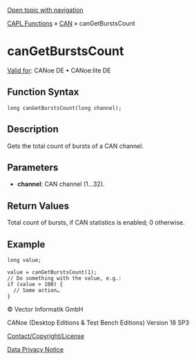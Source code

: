 [Open topic with navigation](../../../../../CANoeDEFamily.htm#Topics/CAPLFunctions/CAN/Functions/CAPLfunctionCanGetBurstsCount.md)

[CAPL Functions](../../CAPLfunctions.md) » [CAN](../CAPLfunctionsCANOverview.md) » canGetBurstsCount

# canGetBurstsCount

[Valid for](../../../Shared/FeatureAvailability.md): CANoe DE • CANoe:lite DE

## Function Syntax

```plaintext
long canGetBurstsCount(long channel);
```

## Description

Gets the total count of bursts of a CAN channel.

## Parameters

- **channel**: CAN channel (1…32).

## Return Values

Total count of bursts, if CAN statistics is enabled; 0 otherwise.

## Example

```plaintext
long value;

value = canGetBurstsCount(1);
// Do something with the value, e.g.:
if (value > 100) {
  // Some action…
}
```

© Vector Informatik GmbH

CANoe (Desktop Editions & Test Bench Editions) Version 18 SP3

[Contact/Copyright/License](../../../Shared/ContactCopyrightLicense.md)

[Data Privacy Notice](https://www.vector.com/int/en/company/get-info/privacy-policy/)